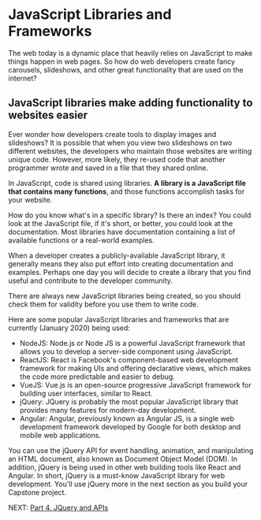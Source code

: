 # JavaScript Libraries and Frameworks

The web today is a dynamic place that heavily relies on JavaScript to make things happen in web pages. So how do web developers create fancy carousels, slideshows, and other great functionality that are used on the internet?

## JavaScript libraries make adding functionality to websites easier

Ever wonder how developers create tools to display images and slideshows? It is possible that when you view two slideshows on two different websites, the developers who maintain those websites are writing unique code. However, more likely, they re-used code that another programmer wrote and saved in a file that they shared online.

In JavaScript, code is shared using libraries. **A library is a JavaScript file that contains many functions**, and those functions accomplish tasks for your website.

How do you know what's in a specific library? Is there an index? You could look at the JavaScript file, if it's short, or better, you could look at the documentation. Most libraries have documentation containing a list of available functions or a real-world examples.

When a developer creates a publicly-available JavaScript library, it generally means they also put effort into creating documentation and examples. Perhaps one day you will decide to create a library that you find useful and contribute to the developer community.

There are always new JavaScript libraries being created, so you should check them for validity before you use them to write code.

Here are some popular JavaScript libraries and frameworks that are currently (January 2020) being used:

- NodeJS: Node.js or Node JS is a powerful JavaScript framework that allows you to develop a server-side component using JavaScript.
- ReactJS: React is Facebook's component-based web development framework for making UIs and offering declarative views, which makes the code more predictable and easier to debug.
- VueJS: Vue.js is an open-source progressive JavaScript framework for building user interfaces, similar to React.
- jQuery: JQuery is probably the most popular JavaScript library that provides many features for modern-day development.
- Angular: Angular, previously known as Angular JS, is a single web development framework developed by Google for both desktop and mobile web applications.

You can use the jQuery API for event handling, animation, and manipulating an HTML document, also known as Document Object Model (DOM). In addition, jQuery is being used in other web building tools like React and Angular. In short, jQuery is a must-know JavaScript library for web development. You'll use jQuery more in the next section as you build your Capstone project.

NEXT: [Part 4. JQuery and APIs](../4_JQuery_APIs/README.md)
